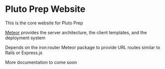 Pluto Prep Website
======

This is the core website for Pluto Prep

[Meteor](http://www.meteor.com) provides the server architecture, the client templates, and the deployment system

Depends on the iron:router Meteor package to provide URL routes similar to Rails or Express.js

More documentation to come soon
